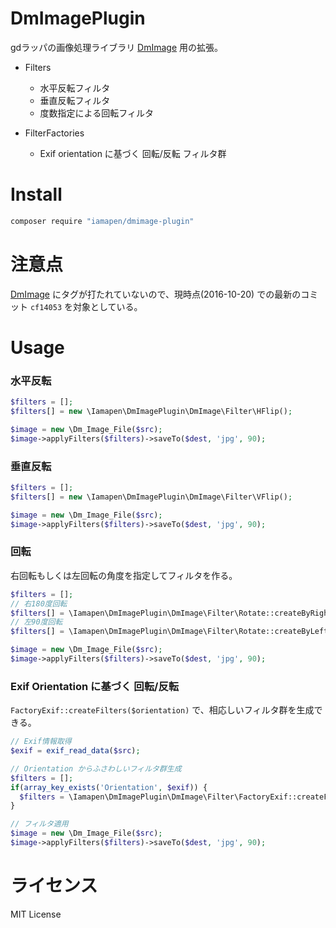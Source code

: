 # DmImagePlugin

gdラッパの画像処理ライブラリ [DmImage](https://github.com/demouth/DmImage) 用の拡張。

- Filters
  - 水平反転フィルタ
  - 垂直反転フィルタ
  - 度数指定による回転フィルタ

- FilterFactories
  - Exif orientation に基づく 回転/反転 フィルタ群


# Install

```bash
composer require "iamapen/dmimage-plugin"
```


# 注意点
[DmImage](https://github.com/demouth/DmImage) にタグが打たれていないので、現時点(2016-10-20) での最新のコミット `cf14053` を対象としている。

# Usage

### 水平反転
```php
$filters = [];
$filters[] = new \Iamapen\DmImagePlugin\DmImage\Filter\HFlip();

$image = new \Dm_Image_File($src);
$image->applyFilters($filters)->saveTo($dest, 'jpg', 90);
```

### 垂直反転
```php
$filters = [];
$filters[] = new \Iamapen\DmImagePlugin\DmImage\Filter\VFlip();

$image = new \Dm_Image_File($src);
$image->applyFilters($filters)->saveTo($dest, 'jpg', 90);
```

### 回転
右回転もしくは左回転の角度を指定してフィルタを作る。

```php
$filters = [];
// 右180度回転
$filters[] = \Iamapen\DmImagePlugin\DmImage\Filter\Rotate::createByRightAngle(180);
// 左90度回転
$filters[] = \Iamapen\DmImagePlugin\DmImage\Filter\Rotate::createByLeftAngle(90);

$image = new \Dm_Image_File($src);
$image->applyFilters($filters)->saveTo($dest, 'jpg', 90);
```

### Exif Orientation に基づく 回転/反転
`FactoryExif::createFilters($orientation)` で、相応しいフィルタ群を生成できる。

```php
// Exif情報取得
$exif = exif_read_data($src);

// Orientation からふさわしいフィルタ群生成
$filters = [];
if(array_key_exists('Orientation', $exif)) {
  $filters = \Iamapen\DmImagePlugin\DmImage\Filter\FactoryExif::createFilters($exif['Orientation']);
}

// フィルタ適用
$image = new \Dm_Image_File($src);
$image->applyFilters($filters)->saveTo($dest, 'jpg', 90);
```


# ライセンス
MIT License
